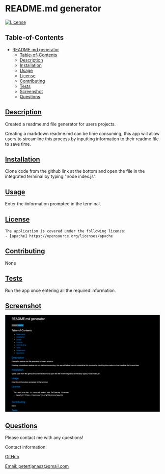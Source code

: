 # README.md generator

[![License](https://img.shields.io/badge/License-apache-blue.svg)](https://opensource.org/licenses/apache)

## Table-of-Contents

- [README.md generator](#readmemd-generator)
  - [Table-of-Contents](#table-of-contents)
  - [Description](#description)
  - [Installation](#installation)
  - [Usage](#usage)
  - [License](#license)
  - [Contributing](#contributing)
  - [Tests](#tests)
  - [Screenshot](#screenshot)
  - [Questions](#questions)


## [Description](#table-of-contents)

Created a readme.md file generator for users projects.

Creating a markdown readme.md can be time consuming, this app will allow users to streamline this process by inputting information to their readme file to save time.

## [Installation](#table-of-contents)

Clone code from the github link at the bottom and open the file in the integrated terminal by typing "node index.js".

## [Usage](#table-of-contents)

Enter the iinformation prompted in the terminal.

## [License](#table-of-contents)
    The application is covered under the following license:
    - [apache] https://opensource.org/licenses/apache 
    

## [Contributing](#table-of-contents)

None

## [Tests](#table-of-contents)

Run the app once entering all the required information.

## [Screenshot](#table-of-contents)
![Screenshot of app](utils/Screenshot%202023-08-16%20at%2012.09.47%20PM.png)

## [Questions](#table-of-contents)

Please contact me with any questions!

Contact information:

[GitHub](https://github.com/PeterJanasz)

[Email: petertjanasz@gmail.com](mailto:petertjanasz@gmail.com)

